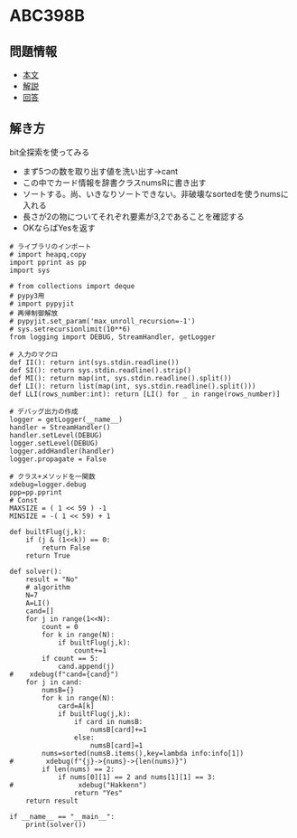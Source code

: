 # ABC398B

## 問題情報

- [本文](https://atcoder.jp/contests/abc398/tasks/abc398_b)
- [解説](https://atcoder.jp/contests/abc398/editorial/12499)
- [回答](https://atcoder.jp/contests/abc398/submissions/64369850)

## 解き方

bit全探索を使ってみる

- まず5つの数を取り出す値を洗い出す→cant
- この中でカード情報を辞書クラスnumsRに書き出す
- ソートする。尚、いきなりソートできない。非破壊なsortedを使うnumsに入れる
- 長さが2の物についてそれぞれ要素が3,2であることを確認する
- OKならばYesを返す

```python3
# ライブラリのインポート
# import heapq,copy
import pprint as pp
import sys

# from collections import deque
# pypy3用
# import pypyjit
# 再帰制御解放
# pypyjit.set_param('max_unroll_recursion=-1')
# sys.setrecursionlimit(10**6)
from logging import DEBUG, StreamHandler, getLogger

# 入力のマクロ
def II(): return int(sys.stdin.readline())
def SI(): return sys.stdin.readline().strip()
def MI(): return map(int, sys.stdin.readline().split())
def LI(): return list(map(int, sys.stdin.readline().split()))
def LLI(rows_number:int): return [LI() for _ in range(rows_number)]

# デバッグ出力の作成
logger = getLogger(__name__)
handler = StreamHandler()
handler.setLevel(DEBUG)
logger.setLevel(DEBUG)
logger.addHandler(handler)
logger.propagate = False

# クラス+メソッドを一関数
xdebug=logger.debug
ppp=pp.pprint
# Const
MAXSIZE = ( 1 << 59 ) -1
MINSIZE = -( 1 << 59) + 1

def builtFlug(j,k):
    if (j & (1<<k)) == 0:
        return False
    return True

def solver():
    result = "No"
    # algorithm
    N=7
    A=LI()
    cand=[]
    for j in range(1<<N):
        count = 0
        for k in range(N):
            if builtFlug(j,k):
                count+=1
        if count == 5:
            cand.append(j)
#    xdebug(f"cand={cand}")
    for j in cand:
        numsB={}
        for k in range(N):
            card=A[k]
            if builtFlug(j,k):
                if card in numsB:
                    numsB[card]+=1
                else:
                    numsB[card]=1
        nums=sorted(numsB.items(),key=lambda info:info[1])
#        xdebug(f"{j}->{nums}->{len(nums)}")
        if len(nums) == 2:
            if nums[0][1] == 2 and nums[1][1] == 3:
#                xdebug("Hakkenn")
                return "Yes"
    return result

if __name__ == "__main__":
    print(solver())

```
